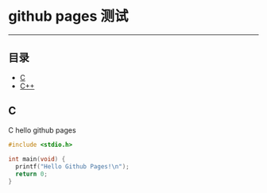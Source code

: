# github pages 测试
------
## 目录
- [C](#C)
- [C++](/cpp/index.md)

## C
C hello github pages

```c
#include <stdio.h>
   
int main(void) {
  printf("Hello Github Pages!\n");
  return 0;
}
```
